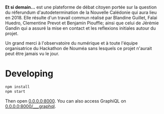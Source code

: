 **Et si demain...** est une plateforme de débat citoyen portée sur la question du réferundum d'autodetermination
de la Nouvelle Calédonie qui aura lieu en 2018. Elle résulte d'un travail commun réalisé par Blandine Guillet,
Falai Huedro, Clementine Prevot et Benjamin Piouffle; ainsi que celui de Jérémie Gandin qui a assuré la mise en contact
et les reflexions initiales autour du projet.

Un grand merci à l'observatoire du numérique et à toute l'équipe organisatrice du Hackathon de Nouméa sans lesquels ce
projet n'aurait peut être jamais vu le jour.

# Developing

```bash
npm install
npm start
```

Then open [0.0.0.0:8000](http://0.0.0.0:8000).
You can also access GraphiQL on [0.0.0.0:8000/___graphql](http://0.0.0.0:8000/___graphql).